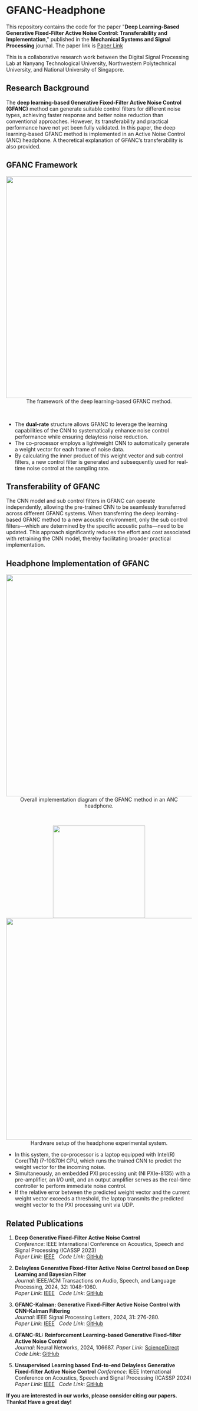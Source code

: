# GFANC-Headphone
This repository contains the code for the paper "**Deep Learning-Based Generative Fixed-Filter Active Noise Control: Transferability and Implementation**," published in the **Mechanical Systems and Signal Processing** journal. The paper link is [Paper Link](https://www.sciencedirect.com/science/article/abs/pii/S0888327025009082)

This is a collaborative research work between the Digital Signal Processing Lab at Nanyang Technological University, Northwestern Polytechnical University, and National University of Singapore.

## Research Background
The **deep learning-based Generative Fixed-Filter Active Noise Control (GFANC)** method can generate suitable control filters for different noise types, achieving faster response and better noise reduction than conventional approaches. However, its transferability and practical performance have not yet been fully validated. In this paper, the deep learning-based GFANC method is implemented in an Active Noise Control (ANC) headphone. A theoretical explanation of GFANC’s transferability is also provided.

## GFANC Framework
<p align="center">
  <img src="https://github.com/user-attachments/assets/3956e3cf-4f58-4e02-b338-3341937d1b89" width="600"><br>
  The framework of the deep learning-based GFANC method.
</p>

<br>

- The **dual-rate** structure allows GFANC to leverage the learning capabilities of the CNN to systematically enhance noise control performance while ensuring delayless noise reduction.
- The co-processor employs a lightweight CNN to automatically generate a weight vector for each frame of noise data.
- By calculating the inner product of this weight vector and sub control filters, a new control filter is generated and subsequently used for real-time noise control at the sampling rate.

## Transferability of GFANC
The CNN model and sub control filters in GFANC can operate independently, allowing the pre-trained CNN to be seamlessly transferred across different GFANC systems. When transferring the deep learning-based GFANC method to a new acoustic environment, only the sub control filters—which are determined by the specific acoustic paths—need to be updated. This approach significantly reduces the effort and cost associated with retraining the CNN model, thereby facilitating broader practical implementation.

## Headphone Implementation of GFANC
<p align="center">
  <img src="https://github.com/user-attachments/assets/c64f081a-c6aa-42c3-90a1-282e3363c612" width="600"><br>
  Overall implementation diagram of the GFANC method in an ANC headphone.
</p>

<br>
<p align="center">
  <img src="https://github.com/user-attachments/assets/77d93a69-efef-4c95-bd0f-4095e663988d" width="250"> 
  <img src="https://github.com/user-attachments/assets/cf21e9b7-d30c-4da7-a721-bc0fd871ba0f" width="600">
  <br>
  Hardware setup of the headphone experimental system.
</p>

- In this system, the co-processor is a laptop equipped with Intel(R) Core(TM) i7-10870H CPU, which runs the trained CNN to predict the weight vector for the incoming noise.
- Simultaneously, an embedded PXI processing unit (NI PXIe-8135) with a pre-amplifier, an I/O unit, and an output amplifier serves as the real-time controller to perform immediate noise control.
- If the relative error between the predicted weight vector and the current weight vector exceeds a threshold, the laptop transmits the predicted weight vector to the PXI processing unit via UDP.

## Related Publications
1. **Deep Generative Fixed-Filter Active Noise Control**  
   *Conference*: IEEE International Conference on Acoustics, Speech and Signal Processing (ICASSP 2023)  
   *Paper Link*: [IEEE](https://ieeexplore.ieee.org/document/10095205) &nbsp; *Code Link*: [GitHub](https://github.com/Luo-Zhengding/GFANC-Generative-fixed-filter-active-noise-control)

2. **Delayless Generative Fixed-filter Active Noise Control based on Deep Learning and Bayesian Filter**  
   *Journal*: IEEE/ACM Transactions on Audio, Speech, and Language Processing, 2024, 32: 1048-1060.  
   *Paper Link*: [IEEE](https://ieeexplore.ieee.org/document/10339836/) &nbsp; *Code Link*: [GitHub](https://github.com/Luo-Zhengding/GFANC-Bayes)

3. **GFANC-Kalman: Generative Fixed-Filter Active Noise Control with CNN-Kalman Filtering**  
   *Journal*: IEEE Signal Processing Letters, 2024, 31: 276-280.  
   *Paper Link*: [IEEE](https://ieeexplore.ieee.org/document/10323505) &nbsp; *Code Link*: [GitHub](https://github.com/Luo-Zhengding/GFANC-Kalman)

4. **GFANC-RL: Reinforcement Learning-based Generative Fixed-filter Active Noise Control**  
   *Journal*: Neural Networks, 2024, 106687.
   *Paper Link*: [ScienceDirect](https://doi.org/10.1016/j.neunet.2024.106687) &nbsp; *Code Link*: [GitHub](https://github.com/Luo-Zhengding/GFANC-RL)

5. **Unsupervised Learning based End-to-end Delayless Generative Fixed-filter Active Noise Control**
   *Conference*: IEEE International Conference on Acoustics, Speech and Signal Processing (ICASSP 2024)  
   *Paper Link*: [IEEE](https://ieeexplore.ieee.org/document/10448277) &nbsp; *Code Link*: [GitHub](https://github.com/Luo-Zhengding/Unsupervised-GFANC)

**If you are interested in our works, please consider citing our papers. Thanks! Have a great day!**
